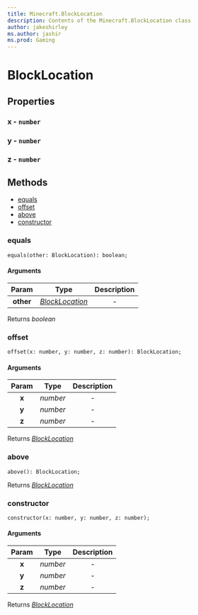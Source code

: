 ```yaml
---
title: Minecraft.BlockLocation
description: Contents of the Minecraft.BlockLocation class
author: jakeshirley
ms.author: jashir
ms.prod: Gaming
---
```

# BlockLocation

## Properties
### **x** - `number`


### **y** - `number`


### **z** - `number`



## Methods
- [equals](#equals)
- [offset](#offset)
- [above](#above)
- [constructor](#constructor)
  
### **equals**
`
equals(other: BlockLocation): boolean;
`

#### Arguments
| Param | Type | Description |
| :---: | :---: | :---: |
| **other** | [*BlockLocation*]("BlockLocation.md") | - |

Returns *boolean*

### **offset**
`
offset(x: number, y: number, z: number): BlockLocation;
`

#### Arguments
| Param | Type | Description |
| :---: | :---: | :---: |
| **x** | *number* | - |
| **y** | *number* | - |
| **z** | *number* | - |

Returns [*BlockLocation*]("BlockLocation.md")

### **above**
`
above(): BlockLocation;
`


Returns [*BlockLocation*]("BlockLocation.md")

### **constructor**
`
constructor(x: number, y: number, z: number);
`

#### Arguments
| Param | Type | Description |
| :---: | :---: | :---: |
| **x** | *number* | - |
| **y** | *number* | - |
| **z** | *number* | - |

Returns [*BlockLocation*]("BlockLocation.md")

